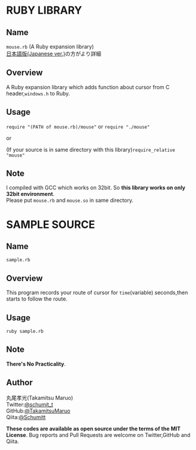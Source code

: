# RUBY LIBRARY
## Name  
`mouse.rb` (A Ruby expansion library)  
[日本語版(Japanese ver.)](https://github.com/TakamitsuMaruo/mouse/blob/259364bc57e2ad75cbfbb8ea6f65d28ccfade536/mouse/readme_ja.md)の方がより詳細
## Overview  
A Ruby expansion library which adds function about cursor from C header,`windows.h` to Ruby.    

## Usage  
`require "(PATH of mouse.rb)/mouse"`  or  `require "./mouse"`  

or  

(If your source is in same directory with this library)`require_relative "mouse"`  

## Note   
I compiled with GCC which works on 32bit. So **this library works on only 32bit environment**.  
Please put `mouse.rb` and `mouse.so` in same directory.

# SAMPLE SOURCE
## Name  
`sample.rb`  

## Overview  
This program records your route of cursor for `time`(variable) seconds,then starts to follow the route.  

## Usage   
`ruby sample.rb`  

## Note  
**There's No Practicality**.

## Author  
丸尾孝光(Takamitsu Maruo)  
    Twitter:[@schumit_t](https://twitter.com/schumit_t)  
    GitHub:[@TakamitsuMaruo](https://github.com/TakamitsuMaruo)  
    Qiita:[@Schumitt](https://qiita.com/Schmitt)  

**These codes are available as open source under the terms of the MIT License**.
Bug reports and Pull Requests are welcome on Twitter,GitHub and Qiita.
